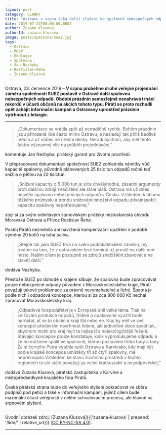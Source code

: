 ```yaml
---
layout: post
category: CLANKY
title: 'Ostravu v srpnu čeká další slyšení ke spalovně nebezpečných odpadů. Piráti postoj nemění, jsou proti'
date: 2019-07-23T08:00:00.000Z
author: Zuzana Klusová
authorId: zuzana.klusova
image: posts/spalovna-suez.jpg
tags:
  - Ostrava
  - MOaP
  - Ekologie
  - Spalovna
  - Jan-Nezhyba
  - Rostislav-Řeha
  - Zuzana-Klusová
---
```


Ostrava, 23. července 2019 – **V srpnu proběhne druhé veřejné projednání záměru společnosti SUEZ postavit v Ostravě další spalovnu nebezpečných odpadů. Období prázdnin samozřejmě nenahrává trhání rekordů v účasti občanů na akcích tohoto typu. Piráti se proto rozhodli opět zahájit informační kampaň a Ostravany uprostřed prázdnin vytrhnout z letargie.**

<hr />

>„Dokumentace se vrátila zpět až netradičně rychle. Behěm prázdnin jsou přirozeně lidé často mimo Ostravu, a nesledují tak příliš bedlivě média a už vůbec ne úřední desky. Neradi bychom, aby měl tento faktor významný vliv na průběh projednávání,”

komentuje Jan Nezhyba, pirátský garant pro životní prostředí.

V přepracované dokumentaci společnost SUEZ zohlednila námitky vůči kapacitě spalovny, původně plánovaných 25 tisíc tun odpadů ročně teď snížila o pětinu na 20 tisíctun.

>„Snížení kapacity o 5 000 tun je sice chvályhodné, zásadní argumenty proti dalšímu zdroji znečištění ale stále platí. Ostrava má už dnes největší spalovnu nebezpečných odpadů v Česku. Vzhledem k útlumu těžkého průmyslu a trendu snižování množství odpadu zdvojnásobit kapacitu spalovny nepotřebujeme,”

stojí si za svým odmítavým stanoviskem pirátský místostarosta obvodu Moravská Ostrava a Přívoz Rostislav Řeha.

Postoj Pirátů nezměnila ani navržená kompenzační opatření v podobě výměny 20 kotlů na tuhá paliva.

>„Stejně tak jako SUEZ trvá na svém podnikatelském záměru, my trváme na tom, že v ostravském lese komínů už prostě na další není místo. Naším cílem je postupně se zdrojů znečištění zbavovat a ne stavět další,”

dodává Nezhyba.

Přestože SUEZ po dohodě s krajem slibuje, že spalovna bude zpracovávat pouze nebezpečné odpady původem z Moravskoslezského kraje, Piráti považují takové proklamace za právně nevymahatelné a liché. Špatná je podle nich i odpadová koncepce, kterou si za cca 800 000 Kč nechal zpracovat Moravskoslezský kraj.

>„Odpadové hospodářství je v Evropské unii velké téma. Tlak na snižování produkce odpadů, třídění a opakované využití bude narůstat, ať se to obcím a kraji líbí nebo ne. Kraj by měl ve své koncepci především navrhnout řešení, jak jednotlivé obce spojit tak, abychom mohli pro kraj najít ta nejlepší a nejekologičtější řešení. Stávající koncepce pouze konstatuje, kolik vyprodukujeme odpadu a že ho můžeme spálit ve spalovně, kterou postavíme třeba tady a tady. Že si černého Petra vytáhla opět Ostrava a Karvinsko, kde mají být podle krajské koncepce umístěny tři až čtyři spalovny, mě nepřekvapilo.Vzhledem ke stavu životního prostředí v těchto regionech to ale stále považuji za velmi krátkozraké a nezodpovědné,”

dodává Zuzana Klusová, pirátská zastupitelka v Karviné a místopředsedkyně krajského fóra Pirátů.

Česká pirátská strana bude do veřejného slyšení pokračovat ve sběru podpisů pod petici a také v informační kampani, jejímž cílem bude maximální účast veřejnosti v celém schvalovacím procesu, ale hlavně na srpnovém slyšení.

---

Úvodní obrázek zdroj: [Zuzana Klusová]({{'zuzana-klusova' | prepend: '/lide/' | relative_url}}) \[[CC BY-NC-SA 4.0](https://creativecommons.org/licenses/by-nc-sa/4.0/deed.cs)\].

- - -
